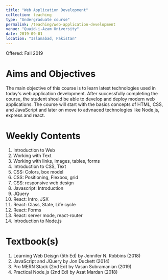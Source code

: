 ```yaml
---
title: "Web Application Development"
collection: teaching
type: "Undergraduate course"
permalink: /teaching/web-application-development
venue: "Quaid-i-Azam University"
date: 2019-09-01
location: "Islamabad, Pakistan"
---
```


Offered: Fall 2019


Aims and Objectives
======
The main objective of this course is to learn latest technologies used in today's web application development. After successfully completing the course, the student should be able to develop and deploy modern web applications. The course will start with the basics concepts of HTML, CSS, and JavaScript and later on move to advnaced technologies like Node.js, express and react.

Weekly Contents
======
1. Introduction to Web
1. Working with Text
1. Working with links, images, tables, forms
1. Introduction to CSS, Text
1. CSS: Colors, box model
1. CSS: Positioning, Flexbox, grid
1. CSS: responsive web design
1. Javascript: Introduction
1. JQuery
1. React: Intro, JSX
1. React: Class, State, Life cycle
1. React: Forms
1. React: server mode, react-router
1. Introduction to Node.js

Textbook(s)
======
1. Learning Web Deisgn (5th Ed) by Jennifer N. Robbins (2018)
1. JavaScript and JQuery by Jon Duckett (2014)
1. Pro MERN Stack (2nd Ed) by Vasan Subramanian (2019)
1. Practical Node.js (2nd Ed) by Azat Mardan (2018)

